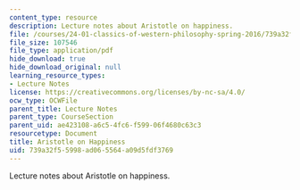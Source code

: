 ```yaml
---
content_type: resource
description: Lecture notes about Aristotle on happiness.
file: /courses/24-01-classics-of-western-philosophy-spring-2016/739a32f55998ad065564a09d5fdf3769_MIT24_01S16_SES8.pdf
file_size: 107546
file_type: application/pdf
hide_download: true
hide_download_original: null
learning_resource_types:
- Lecture Notes
license: https://creativecommons.org/licenses/by-nc-sa/4.0/
ocw_type: OCWFile
parent_title: Lecture Notes
parent_type: CourseSection
parent_uid: ae423108-a6c5-4fc6-f599-06f4680c63c3
resourcetype: Document
title: Aristotle on Happiness
uid: 739a32f5-5998-ad06-5564-a09d5fdf3769
---
```

Lecture notes about Aristotle on happiness.